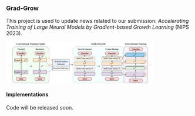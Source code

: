 ### Grad-Grow

This project is used to update news related to our submission: *Accelerating Training of Large Neural Models by Gradient-based Growth Learning* (NIPS 2023).

<img src="assets/Framework.png" width="80%">

#### Implementations

Code will be released soon.